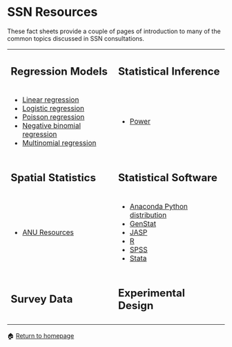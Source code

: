 # SSN Resources

These fact sheets provide a couple of pages of introduction to many of the common topics discussed in SSN consultations.   

<table style="border:0px solid black;margin-left:auto;margin-right:auto;">
 <tr>
    <td><h2>Regression Models</h2></td><td><h2>Statistical Inference</h2></td>
 </tr>
 <tr>
    <td> 
        <ul>
            <li><a href="https://anustatsupportonline.github.io/SSN-resources/lin-reg">Linear regression</a></li><li><a href="https://anustatsupportonline.github.io/SSN-resources/logistic-reg">Logistic regression</a></li><li><a href="https://anustatsupportonline.github.io/SSN-resources/pois-reg">Poisson regression</a></li><li><a href="https://anustatsupportonline.github.io/SSN-resources/neg-bin-reg">Negative binomial regression</a></li><li><a href="https://anustatsupportonline.github.io/SSN-resources/multinom-reg">Multinomial regression</a></li>
        </ul>
    </td>
    <td>
        <ul>
            <li><a href="https://anustatsupportonline.github.io/SSN-resources/power">Power</a></li>
        </ul>
    </td>
 </tr>
 <tr>
    <td><h2>Spatial Statistics</h2></td><td><h2>Statistical Software</h2></td>
 </tr>
 <tr>
    <td>
        <ul>
            <li><a href="https://anustatsupportonline.github.io/SSN-resources/anu-spatial-res">ANU Resources</a></li>
        </ul>
    </td>
    <td>
        <ul>
            <li><a href="https://services.anu.edu.au/information-technology/software-systems/anaconda-python-distribution-ic">Anaconda Python distribution</a></li><li>
<a href="https://services.anu.edu.au/information-technology/software-systems/genstat">GenStat</a></li><li><a href="https://services.anu.edu.au/information-technology/software-systems/jasp">JASP</a></li><li><a href="https://services.anu.edu.au/information-technology/software-systems/r">R</a></li><li><a href="https://services.anu.edu.au/information-technology/software-systems/spss">SPSS</a></li><li><a href="https://services.anu.edu.au/information-technology/software-systems/stata-ic">Stata</a></li>
        </ul>
    </td>
 </tr>
  <tr>
    <td><h2>Survey Data</h2></td><td><h2>Experimental Design</h2></td>
 </tr>
 <tr>
  <td> </td><td> </td>
 </tr>
</table>

<span>&#127968;</span> <a href="https://anustatsupportonline.github.io/">Return to homepage</a>

